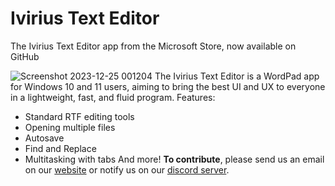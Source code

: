 # Ivirius Text Editor


The Ivirius Text Editor app from the Microsoft Store, now available on GitHub

![Screenshot 2023-12-25 001204](https://github.com/IviriusMain/Ivirius-Text-Editor/assets/106150547/43e0aef5-5b22-4750-9250-a2c5baecb8f0)
The Ivirius Text Editor is a WordPad app for Windows 10 and 11 users, aiming to bring the best UI and UX to everyone in a lightweight, fast, and fluid program.
Features:
- Standard RTF editing tools
- Opening multiple files
- Autosave
- Find and Replace
- Multitasking with tabs
And more!
**To contribute**, please send us an email on our [website](https://ivirius.webnode.page/) or notify us on our [discord server](https://discord.com/invite/uasSwW5U2B).
